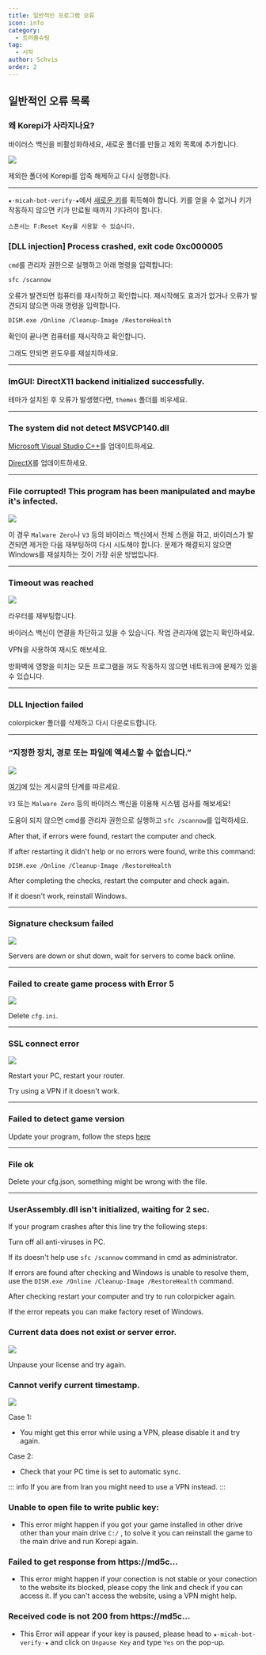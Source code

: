```yaml
---
title: 일반적인 프로그램 오류
icon: info
category:
  - 트러블슈팅
tag:
  - 시작
author: Schvis
order: 2
---
```


## 일반적인 오류 목록

### 왜 Korepi가 사라지나요?

바이러스 백신을 비활성화하세요, 새로운 폴더를 만들고 제외 목록에 추가합니다.

![](../images/virus.png)

제외한 폴더에 Korepi를 압축 해제하고 다시 실행합니다.

---

`⁠★⋅micah-bot-verify⋅★`에서 [새로운 키](../guide/getkey.md)를 획득해야 합니다. 키를 얻을 수 없거나 키가 작동하지 않으면 키가 만료될 때까지 기다려야 합니다.

`스폰서는 F:Reset Key를 사용할 수 있습니다.`

### [DLL injection]  Process crashed, exit code 0xc000005

`cmd`를 관리자 권한으로 실행하고 아래 명령을 입력합니다:

`sfc /scannow`

오류가 발견되면 컴퓨터를 재시작하고 확인합니다.
재시작해도 효과가 없거나 오류가 발견되지 않으면 아래 명령을 입력합니다.

`DISM.exe /Online /Cleanup-Image /RestoreHealth`

확인이 끝나면 컴퓨터를 재시작하고 확인합니다.

그래도 안되면 윈도우를 재설치하세요.

---
### ImGUI: DirectX11 backend initialized successfully.

테마가 설치된 후 오류가 발생했다면, `themes` 폴더를 비우세요.

---
### The system did not detect MSVCP140.dll

[Microsoft Visual Studio C++](https://learn.microsoft.com/en-us/cpp/windows/latest-supported-vc-redist?view=msvc-170#visual-studio-2015-2017-2019-and-2022)를 업데이트하세요.

[DirectX](https://www.microsoft.com/en-us/download/details.aspx?id=35)를 업데이트하세요.

---
### File corrupted! This program has been manipulated and maybe it's infected.

![](/assets/images/docs/202312/virus2.png)

이 경우 `Malware Zero`나 `V3` 등의 바이러스 백신에서 전체 스캔을 하고, 바이러스가 발견되면 제거한 다음 재부팅하여 다시 시도해야 합니다. 문제가 해결되지 않으면 Windows를 재설치하는 것이 가장 쉬운 방법입니다.

---
### Timeout was reached

![](/assets/images/docs/202312/error1.png)

라우터를 재부팅합니다.

바이러스 백신이 연결을 차단하고 있을 수 있습니다. 작업 관리자에 없는지 확인하세요.

VPN을 사용하여 재시도 해보세요.

방화벽에 영향을 미치는 모든 프로그램을 꺼도 작동하지 않으면 네트워크에 문제가 있을 수 있습니다.

---
### DLL Injection failed

colorpicker 폴더를 삭제하고 다시 다운로드합니다.

---
### “지정한 장치, 경로 또는 파일에 액세스할 수 없습니다.”

![](../images/error2.png)

[여기](https://support.microsoft.com/ko-KR/topic/프로그램이나-파일을-설치-업데이트-또는-시작하려고-하면-지정한-장치-경로-또는-파일에-액세스할-수-없습니다-오류가-발생함-46361133-47ed-6967-c13e-e75d3cc29657)에 있는 게시글의 단계를 따르세요.

`V3` 또는 `Malware Zero` 등의 바이러스 백신을 이용해 시스템 검사를 해보세요!

도움이 되지 않으면 cmd를 관리자 권한으로 실행하고 `sfc /scannow`를 입력하세요.

After that, if errors were found, restart the computer and check.

If after restarting it didn't help or no errors were found, write this command:

`DISM.exe /Online /Cleanup-Image /RestoreHealth`

After completing the checks, restart the computer and check again.

If it doesn't work, reinstall Windows.

---
### Signature checksum failed

![](/assets/images/docs/202312/checksum.png)

Servers are down or shut down, wait for servers to come back online.

---
### Failed to create game process with Error 5

![](/assets/images/docs/202312/error3.png)

Delete `cfg.ini`.

---
### SSL connect error

![](/assets/images/docs/202312/error4.png)

Restart your PC, restart your router.

Try using a VPN if it doesn't work.

---
### Failed to detect game version

Update your program, follow the steps [here](../start/download.md)

---
### File ok

Delete your cfg.json, something might be wrong with the file.

---
### UserAssembly.dll isn't initialized, waiting for 2 sec.

If your program crashes after this line try the following steps:

Turn off all anti-viruses in PC.

If its doesn't help use `sfc /scannow` command in cmd as administrator.

If errors are found after checking and Windows is unable to resolve them, use the `DISM.exe /Online /Cleanup-Image /RestoreHealth` command. 

After checking restart your computer and try to run colorpicker again.

If the error repeats you can make factory reset of Windows.

### Current data does not exist or server error.

![](/assets/images/docs/202312/error.png)

Unpause your license and try again.

### Cannot verify current timestamp.

![](/assets/images/docs/202402/timestamp.png)

Case 1:
- You might get this error while using a VPN, please disable it and try again.

Case 2:
- Check that your PC time is set to automatic sync.

::: info If you are from Iran you might need to use a VPN instead.
:::

### Unable to open file to write public key:

- This error might happen if you got your game installed in other drive other than your main drive `C:/` , to solve it you can reinstall the game to the main drive and run Korepi again.

### Failed to get response from https://md5c...

- This error might happen if your conection is not stable or your conection to the website its blocked, please copy the link and check if you can access it. If you can't access the website, using a VPN might help.

### Received code is not 200 from https://md5c...

- This Error will appear if your key is paused, please head to `★⋅micah-bot-verify⋅★` and click on `Unpause Key` and type `Yes` on the pop-up.
